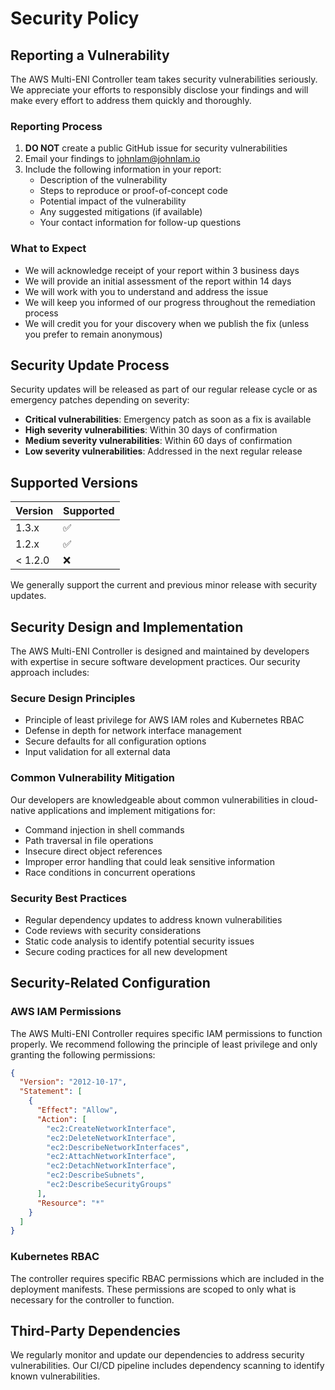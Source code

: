 # Security Policy

## Reporting a Vulnerability

The AWS Multi-ENI Controller team takes security vulnerabilities seriously. We appreciate your efforts to responsibly disclose your findings and will make every effort to address them quickly and thoroughly.

### Reporting Process

1. **DO NOT** create a public GitHub issue for security vulnerabilities
2. Email your findings to [johnlam@johnlam.io](mailto:johnlam@johnlam.io)
3. Include the following information in your report:
   - Description of the vulnerability
   - Steps to reproduce or proof-of-concept code
   - Potential impact of the vulnerability
   - Any suggested mitigations (if available)
   - Your contact information for follow-up questions

### What to Expect

- We will acknowledge receipt of your report within 3 business days
- We will provide an initial assessment of the report within 14 days
- We will work with you to understand and address the issue
- We will keep you informed of our progress throughout the remediation process
- We will credit you for your discovery when we publish the fix (unless you prefer to remain anonymous)

## Security Update Process

Security updates will be released as part of our regular release cycle or as emergency patches depending on severity:

- **Critical vulnerabilities**: Emergency patch as soon as a fix is available
- **High severity vulnerabilities**: Within 30 days of confirmation
- **Medium severity vulnerabilities**: Within 60 days of confirmation
- **Low severity vulnerabilities**: Addressed in the next regular release

## Supported Versions

| Version | Supported          |
| ------- | ------------------ |
| 1.3.x   | :white_check_mark: |
| 1.2.x   | :white_check_mark: |
| < 1.2.0 | :x:                |

We generally support the current and previous minor release with security updates.

## Security Design and Implementation

The AWS Multi-ENI Controller is designed and maintained by developers with expertise in secure software development practices. Our security approach includes:

### Secure Design Principles

- Principle of least privilege for AWS IAM roles and Kubernetes RBAC
- Defense in depth for network interface management
- Secure defaults for all configuration options
- Input validation for all external data

### Common Vulnerability Mitigation

Our developers are knowledgeable about common vulnerabilities in cloud-native applications and implement mitigations for:

- Command injection in shell commands
- Path traversal in file operations
- Insecure direct object references
- Improper error handling that could leak sensitive information
- Race conditions in concurrent operations

### Security Best Practices

- Regular dependency updates to address known vulnerabilities
- Code reviews with security considerations
- Static code analysis to identify potential security issues
- Secure coding practices for all new development

## Security-Related Configuration

### AWS IAM Permissions

The AWS Multi-ENI Controller requires specific IAM permissions to function properly. We recommend following the principle of least privilege and only granting the following permissions:

```json
{
  "Version": "2012-10-17",
  "Statement": [
    {
      "Effect": "Allow",
      "Action": [
        "ec2:CreateNetworkInterface",
        "ec2:DeleteNetworkInterface",
        "ec2:DescribeNetworkInterfaces",
        "ec2:AttachNetworkInterface",
        "ec2:DetachNetworkInterface",
        "ec2:DescribeSubnets",
        "ec2:DescribeSecurityGroups"
      ],
      "Resource": "*"
    }
  ]
}
```

### Kubernetes RBAC

The controller requires specific RBAC permissions which are included in the deployment manifests. These permissions are scoped to only what is necessary for the controller to function.

## Third-Party Dependencies

We regularly monitor and update our dependencies to address security vulnerabilities. Our CI/CD pipeline includes dependency scanning to identify known vulnerabilities.

